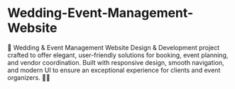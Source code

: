 # Wedding-Event-Management-Website
🎉 Wedding &amp; Event Management Website Design &amp; Development project crafted to offer elegant, user-friendly solutions for booking, event planning, and vendor coordination. Built with responsive design, smooth navigation, and modern UI to ensure an exceptional experience for clients and event organizers. 💍🌟
